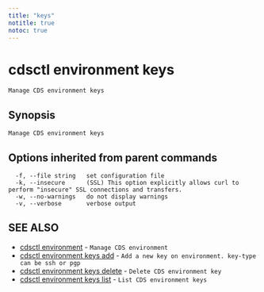 ```yaml
---
title: "keys"
notitle: true
notoc: true
---
```

# cdsctl environment keys

`Manage CDS environment keys`

## Synopsis

`Manage CDS environment keys`

## Options inherited from parent commands

```
  -f, --file string   set configuration file
  -k, --insecure      (SSL) This option explicitly allows curl to perform "insecure" SSL connections and transfers.
  -w, --no-warnings   do not display warnings
  -v, --verbose       verbose output
```

## SEE ALSO

* [cdsctl environment](/docs/components/cdsctl/environment/)	 - `Manage CDS environment`
* [cdsctl environment keys add](/docs/components/cdsctl/environment/keys/add/)	 - `Add a new key on environment. key-type can be ssh or pgp`
* [cdsctl environment keys delete](/docs/components/cdsctl/environment/keys/delete/)	 - `Delete CDS environment key`
* [cdsctl environment keys list](/docs/components/cdsctl/environment/keys/list/)	 - `List CDS environment keys`

